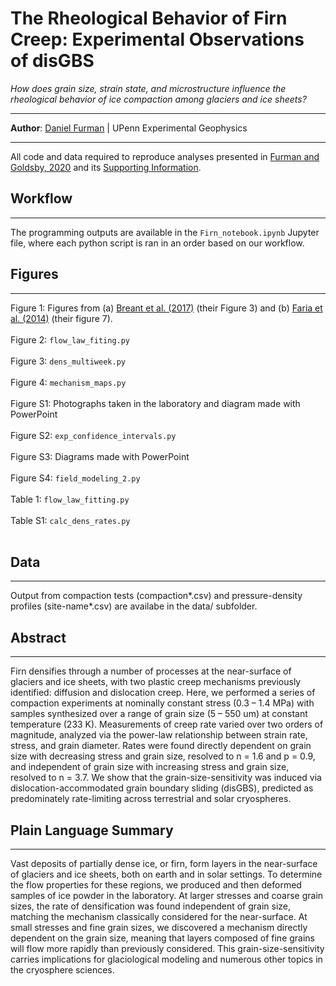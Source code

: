 # The Rheological Behavior of Firn Creep: Experimental Observations of disGBS

*How does grain size, strain state, and microstructure influence the rheological behavior of ice compaction among glaciers and ice sheets?*

---

**Author**: [Daniel Furman](mailto:dryanfurman@gmail.com) | UPenn Experimental Geophysics 

---

All code and data required to reproduce analyses presented in [Furman and Goldsby, 2020](https://drive.google.com/file/d/19Kfke9_6qqI7a9NjR6NazxbAyYyM4JCL/view?usp=sharing) and its [Supporting Information](https://drive.google.com/file/d/1SDf_7wlJxUR1KnFe6b0cDSVhVjYN7N4d/view?usp=sharing).


## Workflow

---

The programming outputs are available in the `Firn_notebook.ipynb` Jupyter file, where each python script is ran in an order based on our workflow.


## Figures

---

Figure 1: Figures from (a) [Breant et al. (2017)](https://doi.org/10.5194/cp-13-833-2017) (their Figure 3) and (b) [Faria et al. (2014)](https://doi.org/10.1016/j.jsg.2013.11.003) (their figure 7). <br><br>
Figure 2: `flow_law_fiting.py` <br><br>
Figure 3: `dens_multiweek.py` <br><br>
Figure 4: `mechanism_maps.py` <br><br>
Figure S1: Photographs taken in the laboratory and diagram made with PowerPoint <br><br>
Figure S2: `exp_confidence_intervals.py` <br><br>
Figure S3: Diagrams made with PowerPoint <br><br>
Figure S4: `field_modeling_2.py` <br><br>
Table 1: `flow_law_fitting.py` <br><br>
Table S1: `calc_dens_rates.py` <br><br>

## Data

---

Output from compaction tests (compaction*.csv) and pressure-density profiles (site-name*.csv) are availabe in the data/ subfolder. 


## Abstract 
---

Firn densifies through a number of processes at the near-surface of glaciers and ice sheets, with two plastic creep mechanisms previously identified: diffusion and dislocation creep. Here, we performed a series of compaction experiments at nominally constant stress (0.3 – 1.4 MPa) with samples synthesized over a range of grain size (5 – 550 um) at constant temperature (233 K). Measurements of creep rate varied over two orders of magnitude, analyzed via the power-law relationship between strain rate, stress, and grain diameter. Rates were found directly dependent on grain size with decreasing stress and grain size, resolved to n = 1.6 and p = 0.9, and independent of grain size with increasing stress and grain size, resolved to n = 3.7. We show that the grain-size-sensitivity was induced via dislocation-accommodated grain boundary sliding (disGBS), predicted as predominately rate-limiting across terrestrial and solar cryospheres. 


## Plain Language Summary
---

Vast deposits of partially dense ice, or firn, form layers in the near-surface of glaciers and ice sheets, both on earth and in solar settings. To determine the flow properties for these regions, we produced and then deformed samples of ice powder in the laboratory. At larger stresses and coarse grain sizes, the rate of densification was found independent of grain size, matching the mechanism classically considered for the near-surface. At small stresses and fine grain sizes, we discovered a mechanism directly dependent on the grain size, meaning that layers composed of fine grains will flow more rapidly than previously considered. This grain-size-sensitivity carries implications for glaciological modeling and numerous other topics in the cryosphere sciences. 
